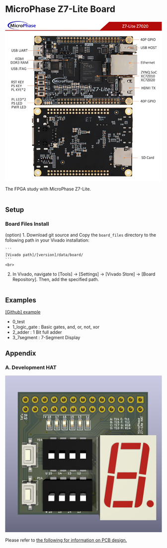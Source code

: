 # MicroPhase Z7-Lite Board

![Board img](./board_files/Z7-Lite%207020/1.0/z7-Lite_board.png)

The FPGA study with MicroPhase Z7-Lite.
<br><br>

## Setup

### Board Files Install

(option) 1. Download git source and Copy the `board_files` directory to the following path in your Vivado installation: 

    ```
    [Vivado path]/[version]/data/board/
    ```
    <br>

2. In Vivado, navigate to [Tools] -> [Settings] -> [Vivado Store] -> [Board Repository]. Then, add the specified path.
<br><br>

## Examples

[[Github] example](https://github.com/leecurrent04/MicroPhase-Z7-Lite-Board/tree/main/example)

- 0_test
- 1_logic_gate : Basic gates, and, or, not, xor
- 2_adder : 1 Bit full adder
- 3_7segment : 7-Segment Display

## Appendix

### A. Development HAT

![PCB IMG](./development_hat/development_hat.png)

Please refer to [the following for information on PCB design.](https://github.com/leecurrent04/MicroPhase-Z7-Lite-Board/tree/main/development_hat)
<br><br>

